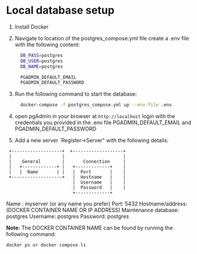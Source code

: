 # Local database setup

1. Install Docker

2. Navigate to location of the postgres_compose.yml file create a .env file with the following content:

    ```bash
      DB_PASS=postgres
      DB_USER=postgres
      DB_NAME=postgres

      PGADMIN_DEFAULT_EMAIL
      PGADMIN_DEFAULT_PASSWORD
    ```

3. Run the following command to start the database:

    ```bash
      docker-compose -f postgres_compose.yml up --env-file .env
    ```

4. open pgAdmin in your browser at `http://localhost` login with the credentials you provided in the .env file  PGADMIN_DEFAULT_EMAIL and PGADMIN_DEFAULT_PASSWORD

5. Add a new server `Register->Server" with the following details:

```
 +-------------------+  +-------------------+
 |                   |                      |
 |    General        |       Connection     |
 |   +-------------+ |   +-------------+    |
 |   |  Name       | |   |  Port       |    |
 +-------------------+   |  Hostname   |    |
                         |  Username   |    |
                         |  Password   |    |
                         +-------------+
```

Name : myserver (or any name you prefer)
Port: 5432
Hostname/address: (DOCKER CONTAINER NAME OR IP ADDRESS)
Maintenance database: postgres
Username: postgres
Password: postgres

**Note:** The DOCKER CONTAINER NAME can be found by running the following command:

```bash
docker ps or docker compose ls 
```
